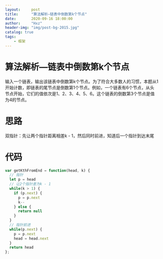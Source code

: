 ```yaml
---
layout:     post
title:      "算法解析—链表中倒数第k个节点"
date:       2020-09-16 18:00:00
author:     "Hxz"
header-img: "img/post-bg-2015.jpg"
catalog: true
tags:
    - 框架
---
```


# 算法解析—链表中倒数第k个节点

输入一个链表，输出该链表中倒数第k个节点。为了符合大多数人的习惯，本题从1开始计数，即链表的尾节点是倒数第1个节点。例如，一个链表有6个节点，从头节点开始，它们的值依次是1、2、3、4、5、6。这个链表的倒数第3个节点是值为4的节点。

# 思路

双指针：先让两个指针距离相差k - 1，然后同时前进，知道后一个指针到达末尾

# 代码

``` js
var getKthFromEnd = function(head, k) {
  // 指针
  let p = head
  // 让2个指针差为k - 1
  while(k > 1) {
    if (p.next) {
      p = p.next
      k--
    } else {
      return null
    }
  }
  // 指针前进
  while(p.next) {
    p = p.next
    head = head.next
  }
  return head
};
```
